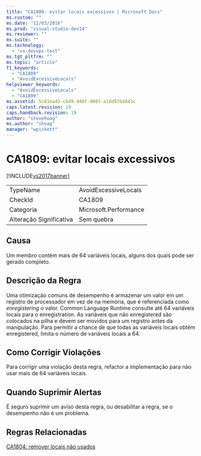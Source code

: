 ```yaml
---
title: "CA1809: evitar locais excessivos | Microsoft Docs"
ms.custom: ""
ms.date: "12/03/2016"
ms.prod: "visual-studio-dev14"
ms.reviewer: ""
ms.suite: ""
ms.technology: 
  - "vs-devops-test"
ms.tgt_pltfrm: ""
ms.topic: "article"
f1_keywords: 
  - "CA1809"
  - "AvoidExcessiveLocals"
helpviewer_keywords: 
  - "AvoidExcessiveLocals"
  - "CA1809"
ms.assetid: 5c81ea43-cb49-448f-980f-a1dd9764043c
caps.latest.revision: 19
caps.handback.revision: 19
author: "stevehoag"
ms.author: "shoag"
manager: "wpickett"
---
```

# CA1809: evitar locais excessivos
[!INCLUDE[vs2017banner](../code-quality/includes/vs2017banner.md)]

|||  
|-|-|  
|TypeName|AvoidExcessiveLocals|  
|CheckId|CA1809|  
|Categoria|Microsoft.Performance|  
|Alteração Significativa|Sem quebra|  
  
## Causa  
 Um membro contém mais de 64 variáveis locais, alguns dos quais pode ser gerado completo.  
  
## Descrição da Regra  
 Uma otimização comuns de desempenho é armazenar um valor em um registro de processador em vez de na memória, que é referenciada como *enregistering* o valor.  Common Language Runtime consulte até 64 variáveis locais para o enregistration.  As variáveis que não enregistered são colocados na pilha e devem ser movidos para um registro antes da manipulação.  Para permitir a chance de que todas as variáveis locais obtém enregistered, limita o número de variáveis locais a 64.  
  
## Como Corrigir Violações  
 Para corrigir uma violação desta regra, refactor a implementação para não usar mais de 64 variáveis locais.  
  
## Quando Suprimir Alertas  
 É seguro suprimir um aviso desta regra, ou desabilitar a regra, se o desempenho não é um problema.  
  
## Regras Relacionadas  
 [CA1804: remover locais não usados](../code-quality/ca1804-remove-unused-locals.md)